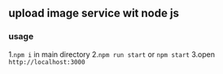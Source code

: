 ## upload image service wit node js
### usage
1.`npm i` in main directory
2.`npm run start` or `npm start`
3.open `http://localhost:3000`